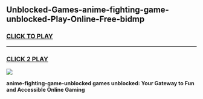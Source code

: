 
## Unblocked-Games-anime-fighting-game-unblocked-Play-Online-Free-bidmp
<h3>
<a href="https://premium76.site?title=anime-fighting-game-unblocked&ref=26A">CLICK TO PLAY</a></h3>
<hr>

<h3>
<a href="https://premium76.site?title=anime-fighting-game-unblocked&ref=26A">CLICK 2 PLAY</a>
  
</h3>

<a href="https://premium76.site?title=anime-fighting-game-unblocked&ref=26A"><img src="https://clearcache.store/games.png"></a>


**anime-fighting-game-unblocked games unblocked: Your Gateway to Fun and Accessible Online Gaming**
